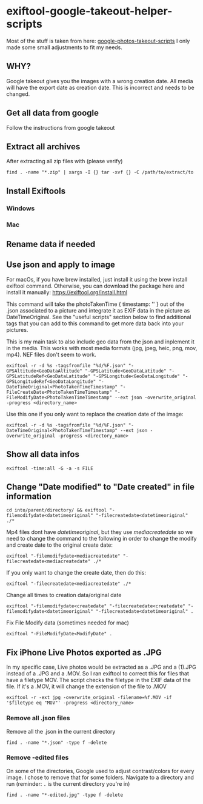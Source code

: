 # exiftool-google-takeout-helper-scripts

Most of the stuff is taken from here:
[google-photos-takeout-scripts](https://github.com/m1rkwood/google-photos-takeout-scripts/tree/main) I only made some small adjustments to fit my needs.

## WHY?
Google takeout gives you the images with a wrong creation date. All media will have the export date as creation date. This is incorrect and needs to be changed.

## Get all data from google
Follow the instructions from google takeout

## Extract all archives
After extracting all zip files with (please verify)
```
find . -name "*.zip" | xargs -I {} tar -xvf {} -C /path/to/extract/to
```

## Install Exiftools
### Windows
### Mac

## Rename data if needed

## Use json and apply to image
For macOs, if you have brew installed, just install it using the brew install exiftool command. Otherwise, you can download the package here and install it manually: https://exiftool.org/install.html

This command will take the photoTakenTime { timestamp: '' } out of the .json associated to a picture and integrate it as EXIF data in the picture as DateTimeOriginal. See the "useful scripts" section below to find additional tags that you can add to this command to get more data back into your pictures.

This is my main task to also include geo data from the json and inplement it in the media. This works with most media formats (jpg, jpeg, heic, png, mov, mp4). NEF files don't seem to work.

```
exiftool -r -d %s -tagsfromfile "%d/%F.json" "-GPSAltitude<GeoDataAltitude" "-GPSLatitude<GeoDataLatitude" "-GPSLatitudeRef<GeoDataLatitude" "-GPSLongitude<GeoDataLongitude" "-GPSLongitudeRef<GeoDataLongitude" "-DateTimeOriginal<PhotoTakenTimeTimestamp" "-FileCreateDate<PhotoTakenTimeTimestamp" "-FileModifyDate<PhotoTakenTimeTimestamp" --ext json -overwrite_original -progress <directory_name>
```

Use this one if you only want to replace the creation date of the image:

```
exiftool -r -d %s -tagsfromfile "%d/%F.json" "-DateTimeOriginal<PhotoTakenTimeTimestamp" --ext json -overwrite_original -progress <directory_name>
```

## Show all data infos
```
exiftool -time:all -G -a -s FILE
```


## Change "Date modified" to "Date created" in file information
```
cd into/parent/directory/ && exiftool "-filemodifydate<datetimeoriginal" "-filecreatedate<datetimeoriginal" ./*
```
Mp4 files dont have *datetimeoriginal*, but they use *mediacreatedate* so we need to change the command to the following in order to change the modify and create date to the original create date:
```
exiftool "-filemodifydate<mediacreatedate" "-filecreatedate<mediacreatedate" ./*
```
If you only want to change the create date, then do this:
```
exiftool "-filecreatedate<mediacreatedate" ./*
```

Change all times to creation data/original date
```
exiftool "-filemodifydate<createdate" "-filecreatedate<createdate" "-filemodifydate<datetimeoriginal" "-filecreatedate<datetimeoriginal" .
```

Fix File Modify data (sometimes needed for mac)
```
exiftool "-FileModifyDate<ModifyDate" .
```

## Fix iPhone Live Photos exported as .JPG
In my specific case, Live photos would be extracted as a .JPG and a (1).JPG instead of a .JPG and a .MOV. So I ran exiftool to correct this for files that have a filetype MOV. The script checks the filetype in the EXIF data of the file. If it's a .MOV, it will change the extension of the file to .MOV
```
exiftool -r -ext jpg -overwrite_original -filename=%f.MOV -if '$filetype eq "MOV"' -progress <directory_name>
```

### Remove all .json files
Remove all the .json in the current directory
```
find . -name "*.json" -type f -delete
```
### Remove -edited files
On some of the directories, Google used to adjust contrast/colors for every image. I chose to remove that for some folders.
Navigate to a directory and run (reminder: `.` is the current directory you're in)
```
find . -name "*-edited.jpg" -type f -delete
```
